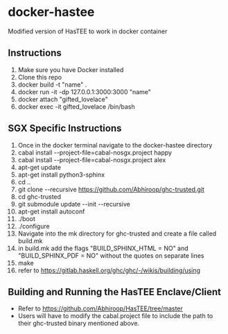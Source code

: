# docker-hastee
Modified version of HasTEE to work in docker container

## Instructions
1. Make sure you have Docker installed
2. Clone this repo
3. docker build -t "name" .
4. docker run -it -dp 127.0.0.1:3000:3000 "name"
5. docker attach "gifted_lovelace"
6. docker exec -it gifted_lovelace /bin/bash

## SGX Specific Instructions
1. Once in the docker terminal navigate to the docker-hastee directory
2. cabal install --project-file=cabal-nosgx.project happy
3. cabal install --project-file=cabal-nosgx.project alex
4. apt-get update
5. apt-get install python3-sphinx
6. cd ..
7. git clone --recursive https://github.com/Abhiroop/ghc-trusted.git
8. cd ghc-trusted
9. git submodule update --init --recursive
10. apt-get install autoconf
11. ./boot
12. ./configure
13. Navigate into the mk directory for ghc-trusted and create a file called build.mk
15. in build.mk add the flags "BUILD_SPHINX_HTML = NO" and "BUILD_SPHINX_PDF = NO" without the quotes on separate lines
14. make
15. refer to https://gitlab.haskell.org/ghc/ghc/-/wikis/building/using

## Building and Running the HasTEE Enclave/Client
- Refer to https://github.com/Abhiroop/HasTEE/tree/master
- Users will have to modify the cabal.project file to include the path to their ghc-trusted binary mentioned above.